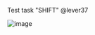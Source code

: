Test task "SHIFT" @lever37


![image](https://github.com/lever37/SHIFT/assets/139788500/eda6eea4-0c9a-46b9-b269-ad7f3d700065)
